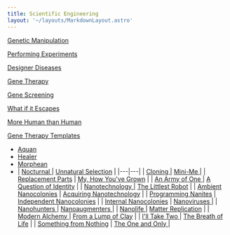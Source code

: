 ```yaml
---
title: Scientific Engineering
layout: '~/layouts/MarkdownLayout.astro'
---
```

[ Genetic Manipulation](/future.d20.srd/scientific.engineering/genetic.manipulation)

[ Performing Experiments](/future.d20.srd/scientific.engineering/performing.experments)

[ Designer Diseases](/future.d20.srd/scientific.engineering/designer.diseases)

[ Gene Therapy ](/future.d20.srd/scientific.engineering/gene.therapy)

[ Gene Screening ](/future.d20.srd/scientific.engineering/gene.screening)

[ What if it Escapes](/future.d20.srd/scientific.engineering/what.if.it.escapes)

[ More Human than Human](/future.d20.srd/scientific.engineering/more.human.than.human)

[ Gene Therapy Templates](/future.d20.srd/scientific.engineering/gene.therapy.templates)

  * [ Aquan ](/future.d20.srd/scientific.engineering/gene.therapy.templates/aquan)
  * [ Healer ](/future.d20.srd/scientific.engineering/gene.therapy.templates/healer)
  * [ Morphean ](/future.d20.srd/scientific.engineering/gene.therapy.templates/morphean)
  * | [ Nocturnal ](/future.d20.srd/scientific.engineering/gene.therapy.templates/nocturnal) | [ Unnatural Selection](/future.d20.srd/scientific.engineering/unnatural.selection) |
|---|---|
| [ Cloning ](/future.d20.srd/scientific.engineering/cloning) | [ Mini-Me ](/future.d20.srd/scientific.engineering/mini.me) |
| [ Replacement Parts](/future.d20.srd/scientific.engineering/replacement.parts) | [ My, How You've Grown](/future.d20.srd/scientific.engineering/my.how.youve.grown) |
| [ An Army of One ](/future.d20.srd/scientific.engineering/an.army.of.one) | [ A Question of Identity](/future.d20.srd/scientific.engineering/a.question.of.identity) |
| [ Nanotechnology ](/future.d20.srd/scientific.engineering/nanotechnology) | [ The Littlest Robot](/future.d20.srd/scientific.engineering/the.littlest.robot) |
| [ Ambient Nanocolonies](/future.d20.srd/scientific.engineering/ambient.nanotechnologies) | [ Acquiring Nanotechnology](/future.d20.srd/scientific.engineering/acquiring.nanotechnologies) |
| [ Programming Nanites](/future.d20.srd/scientific.engineering/programming.nanites) | [ Independent Nanocolonies](/future.d20.srd/scientific.engineering/independent.nanocolonies) |
| [ Internal Nanocolonies](/future.d20.srd/scientific.engineering/internal.nanocolonies) | [ Nanoviruses ](/future.d20.srd/scientific.engineering/nanoviruses) |
| [ Nanohunters ](/future.d20.srd/scientific.engineering/nanohunters) | [ Nanoaugmenters ](/future.d20.srd/scientific.engineering/nanoaugmenters) |
| [ Nanolife ](/future.d20.srd/scientific.engineering/nanolife) | [ Matter Replication](/future.d20.srd/scientific.engineering/matter.replication) |
| [ Modern Alchemy ](/future.d20.srd/scientific.engineering/modern.alchemy) | [ From a Lump of Clay](/future.d20.srd/scientific.engineering/from.a.lump.of.clay) |
| [ I'll Take Two ](/future.d20.srd/scientific.engineering/ill.take.two) | [ The Breath of Life](/future.d20.srd/scientific.engineering/the.breath.of.life) |
| [ Something from Nothing](/future.d20.srd/scientific.engineering/something.from.nothing) | [ The One and Only ](/future.d20.srd/scientific.engineering/the.one.and.only) |
